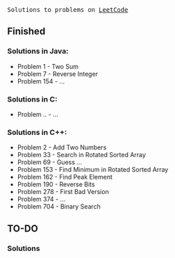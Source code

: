 <pre>Solutions to problems on <a href="https://leetcode.com/" target="_blank">LeetCode</a></pre>

## Finished
### Solutions in Java:

* Problem 1 - Two Sum
* Problem 7 - Reverse Integer
* Problem 154 - ...

### Solutions in C:

* Problem .. - ...

### Solutions in C++:

* Problem 2 - Add Two Numbers
* Problem 33 - Search in Rotated Sorted Array
* Problem 69 - Guess ...
* Problem 153 - Find Minimum in Rotated Sorted Array
* Problem 162 - Find Peak Element
* Problem 190 - Reverse Bits
* Problem 278 - First Bad Version
* Problem 374 - ...
* Problem 704 - Binary Search

## TO-DO
### Solutions
